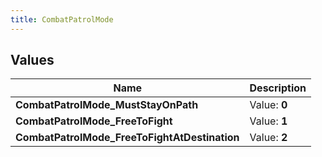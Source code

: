 ```yaml
---
title: CombatPatrolMode
---
```


## Values
| Name | Description |
| ---- | ----------- |
| **CombatPatrolMode_MustStayOnPath** | Value: **0** |
| **CombatPatrolMode_FreeToFight** | Value: **1** |
| **CombatPatrolMode_FreeToFightAtDestination** | Value: **2** |

